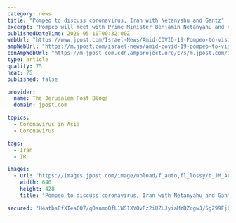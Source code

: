 ```yaml
---
category: news
title: "Pompeo to discuss coronavirus, Iran with Netanyahu and Gantz"
excerpt: "Pompeo will meet with Prime Minister Benjamin Netanyahu and Knesset Speaker Benny Gantz. The brief visit will take place on the same day on which Netanyahu and Gantz’s new government is expected to be be sworn-in."
publishedDateTime: 2020-05-10T00:32:00Z
webUrl: "https://www.jpost.com/Israel-News/Amid-COVID-19-Pompeo-to-visit-Israel-and-meet-Netanyahu-Gantz-627458"
ampWebUrl: "https://m.jpost.com/israel-news/amid-covid-19-pompeo-to-visit-israel-and-meet-netanyahu-gantz-627458/amp"
cdnAmpWebUrl: "https://m-jpost-com.cdn.ampproject.org/c/s/m.jpost.com/israel-news/amid-covid-19-pompeo-to-visit-israel-and-meet-netanyahu-gantz-627458/amp"
type: article
quality: 75
heat: 75
published: false

provider:
  name: The Jerusalem Post Blogs
  domain: jpost.com

topics:
  - Coronavirus in Asia
  - Coronavirus

tags:
  - Iran
  - IR

images:
  - url: "https://images.jpost.com/image/upload/f_auto,fl_lossy/t_JM_ArticleMainImageFaceDetect/452703"
    width: 640
    height: 428
    title: "Pompeo to discuss coronavirus, Iran with Netanyahu and Gantz"

secured: "H4atbs8fXIea607/qOsnmoQfL1WS1XYOvFz2iUZLJyiaMzDZrgwJ/5gZ99FjGFW6YaeOCaTA0CPcIN/fsSXxIHYVn8oI/dOWSXGQOOYBZYM9/rs3SVOcoz8VEt0TiEEPbr7Bh2CMXfSshnogQABIqexkMTzCvrLsR/aPvJzLWEAl7kvt5oWUB0HdngiNbBDHWG3rN8UYCp0DHwZwLy1419YIFgxKkRNaxqzWRAAJbgqMl+PHUMH6Jhex1Xmah9H3dwyU0Fi8Yqi6XAwwtXfFM3vtx00mdsQY75qnSozxbtwp92J+n1C93H72ZLmnpBFVOyj2pTRgAo4q/EqXL5m1AEYIhTcsCYtgybUqvjYPkMJCYUuSDtddZjWs/rK+0qL5TxtjZYyZnbGhrgYak6Iw3MIqnqoWKdyehR6VYX3+xLpqPGx14Aaw7prtuGoeB9KQYd4l9Gy3ZImTT9SmCYSq5K+9lwuOUlfnKNSP32Z3ClQ=;0otJ9XZ2FKXPZgYxplrMxw=="
---
```


